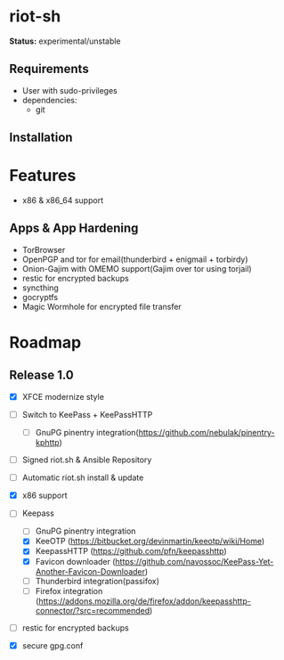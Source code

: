 # riot-sh

**Status:** experimental/unstable

## Requirements

  * User with sudo-privileges
  * dependencies:
    * git

## Installation

# Features

  * x86 & x86_64 support

## Apps & App Hardening

  - TorBrowser
  - OpenPGP and tor for email(thunderbird + enigmail + torbirdy)
  - Onion-Gajim with OMEMO support(Gajim over tor using torjail)
  - restic for encrypted backups
  - syncthing
  - gocryptfs
  - Magic Wormhole for encrypted file transfer


# Roadmap
## Release 1.0
  - [x] XFCE modernize style
  - [ ] Switch to KeePass + KeePassHTTP
    - [ ] GnuPG pinentry integration(https://github.com/nebulak/pinentry-kphttp)
  - [ ] Signed riot.sh & Ansible Repository
  - [ ] Automatic riot.sh install & update
  - [x] x86 support
  - [ ] Keepass
    - [ ] GnuPG pinentry integration
    - [x] KeeOTP (https://bitbucket.org/devinmartin/keeotp/wiki/Home)
    - [x] KeepassHTTP (https://github.com/pfn/keepasshttp)
    - [x] Favicon downloader (https://github.com/navossoc/KeePass-Yet-Another-Favicon-Downloader)
    - [ ] Thunderbird integration(passifox)
    - [ ] Firefox integration (https://addons.mozilla.org/de/firefox/addon/keepasshttp-connector/?src=recommended)
  - [ ] restic for encrypted backups
  - [x] secure gpg.conf
  
